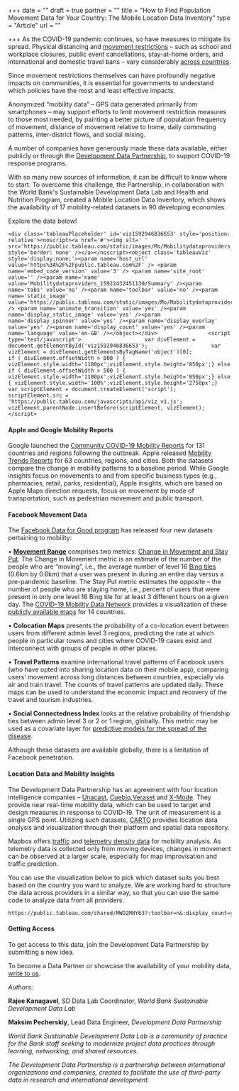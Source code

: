 +++
date = ""
draft = true
partner = ""
title = "How to Find Population Movement Data for Your Country: The Mobile Location Data Inventory"
type = "Article"
url = ""

+++
As the COVID-19 pandemic continues, so have measures to mitigate its spread. Physical distancing and [movement restrictions](https://ourworldindata.org/policy-responses-covid#restrictions-on-internal-movement) – such as school and workplace closures, public event cancellations, stay-at-home orders, and international and domestic travel bans – vary considerably [across countries](https://openknowledge.worldbank.org/bitstream/handle/10986/33754/Determinants-of-Social-Distancing-and-Economic-Activity-during-COVID-19-A-Global-View.pdf?sequence=1&isAllowed=y).

Since movement restrictions themselves can have profoundly negative impacts on communities, it is essential for governments to understand which policies have the most and least effective impacts.

Anonymized “mobility data” – GPS data generated primarily from smartphones – may support efforts to limit movement restriction measures to those most needed, by painting a better picture of population frequency of movement, distance of movement relative to home, daily commuting patterns, inter-district flows, and social mixing.

A number of companies have generously made these data available, either publicly or through the [Development Data Partnership](https://datapartnership.org/), to support COVID-19 response programs.

With so many new sources of information, it can be difficult to know where to start. To overcome this challenge, the Partnership, in collaboration with the World Bank's Sustainable Development Data Lab and Health and Nutrition Program, created a Mobile Location Data Inventory, which shows the availability of 17 mobility-related datasets in 90 developing economies.

Explore the data below!

    <div class='tableauPlaceholder' id='viz1592946836653' style='position: relative'><noscript><a href='#'><img alt=' ' src='https://public.tableau.com/static/images/Mo/Mobilitydataproviders_15922432451130/Summary/1_rss.png' style='border: none' /></a></noscript><object class='tableauViz'  style='display:none;'><param name='host_url' value='https%3A%2F%2Fpublic.tableau.com%2F' /> <param name='embed_code_version' value='3' /> <param name='site_root' value='' /><param name='name' value='Mobilitydataproviders_15922432451130/Summary' /><param name='tabs' value='no' /><param name='toolbar' value='no' /><param name='static_image' value='https://public.tableau.com/static/images/Mo/Mobilitydataproviders_15922432451130/Summary/1.png' /> <param name='animate_transition' value='yes' /><param name='display_static_image' value='yes' /><param name='display_spinner' value='yes' /><param name='display_overlay' value='yes' /><param name='display_count' value='yes' /><param name='language' value='en-GB' /></object></div>                <script type='text/javascript'>                    var divElement = document.getElementById('viz1592946836653');                    var vizElement = divElement.getElementsByTagName('object')[0];                    if ( divElement.offsetWidth > 800 ) { vizElement.style.width='1100px';vizElement.style.height='850px';} else if ( divElement.offsetWidth > 500 ) { vizElement.style.width='1100px';vizElement.style.height='850px';} else { vizElement.style.width='100%';vizElement.style.height='2750px';}                     var scriptElement = document.createElement('script');                    scriptElement.src = 'https://public.tableau.com/javascripts/api/viz_v1.js';                    vizElement.parentNode.insertBefore(scriptElement, vizElement);                </script>

#### **Apple and Google Mobility Reports**

Google launched the [Community COVID-19 Mobility Reports](https://www.google.com/covid19/mobility/) for 131 countries and regions following the outbreak. Apple released [Mobility Trends Reports](https://www.apple.com/covid19/mobility) for 63 countries, regions, and cities. Both the datasets compare the change in mobility patterns to a baseline period. While Google insights focus on movements to and from specific business types (e.g., pharmacies, retail, parks, residential), Apple insights, which are based on Apple Maps direction requests, focus on movement by mode of transportation, such as pedestrian movement and public transport.

#### **Facebook Movement Data**

The [Facebook Data for Good program](https://dataforgood.fb.com/) has released four new datasets pertaining to mobility:

• [**Movement Range**](https://dataforgood.fb.com/tools/movement-range-maps/) comprises two metrics: [Change in Movement and Stay Put](https://research.fb.com/blog/2020/06/protecting-privacy-in-facebook-mobility-data-during-the-covid-19-response/). The Change in Movement metric is an estimate of the number of the people who are “moving”, i.e., the average number of level 16 [Bing tiles](https://docs.microsoft.com/en-us/bingmaps/articles/bing-maps-tile-system) (0.6km by 0.6km) that a user was present in during an entire day versus a pre-pandemic baseline. The Stay Put metric estimates the opposite – the number of people who are staying home, i.e., percent of users that were present in only one level 16 Bing tile for at least 3 different hours on a given day. The [COVID-19 Mobility Data Network](https://www.covid19mobility.org/) provides a visualization of these [publicly available maps](https://data.humdata.org/dataset/movement-range-maps) for 14 countries.

• **Colocation Maps** presents the probability of a co-location event between users from different admin level 3 regions, predicting the rate at which people in particular towns and cities where COVID-19 cases exist and interconnect with groups of people in other places.

• **Travel Patterns** examine international travel patterns of Facebook users (who have opted into sharing location data on their mobile app), comparing users’ movement across long distances between countries, especially via air and train travel. The counts of travel patterns are updated daily. These maps can be used to understand the economic impact and recovery of the travel and tourism industries.

• **Social Connectedness Index** looks at the relative probability of friendship ties between admin level 3 or 2 or 1 region, globally. This metric may be used as a covariate layer for [predictive models for the spread of the disease](https://www.theguardian.com/world/2020/apr/14/facebook-friendships-can-help-predict-covid-19-spread-study-finds).

Although these datasets are available globally, there is a limitation of Facebook penetration.

#### **Location Data and Mobility Insights**

The Development Data Partnership has an agreement with four location intelligence companies – [Unacast](https://www.unacast.com/), [Cuebiq](https://www.cuebiq.com/),[Veraset](https://www.veraset.com/) and [X-Mode](https://www.xmode.io/). They provide near real-time mobility data, which can be used to target and design measures in response to COVID-19. The unit of measurement is a single GPS point. Utilizing such datasets, [CARTO](https://carto.com/) provides location data analysis and visualization through their platform and spatial data repository.

Mapbox offers [traffic](https://www.mapbox.com/traffic-data/?utm_medium=blog&utm_source=mapbox-blog&utm_campaign=blog%7Cmapbox-blog%7Ctelemetry%7Ctravel-changes-around-the-world-from-covid-19-cc79db7e04c7-20-03&utm_term=telemetry&utm_content=travel-changes-around-the-world-from-covid-19-cc79db7e04c7) and [telemetry density data](https://www.mapbox.com/telemetry/) for mobility analysis. As telemetry data is collected only from moving devices, changes in movement can be observed at a larger scale, especially for map improvisation and traffic prediction.

You can use the visualization below to pick which dataset suits you best based on the country you want to analyze. We are working hard to structure the data across providers in a similar way, so that you can use the same code to analyze data from all providers.

    https://public.tableau.com/shared/MWD2MHY63?:toolbar=n&:display_count=y&:origin=viz_share_link

#### **Getting Access**

To get access to this data, join the Development Data Partnership by submitting a new idea.

To become a Data Partner or showcase the availability of your mobility data, [write to us](datapartnership@worldbank.org).

_Authors:_

**Rajee Kanagavel**, SD Data Lab Coordinator, _World Bank Sustainable Development Data Lab_

**Maksim Pecherskiy**, Lead Data Engineer, _Development Data Partnership_

_World Bank Sustainable Development Data Lab is a community of practice for the Bank staff seeking to modernize project data practices through learning, networking, and shared resources._

_The Development Data Partnership is a partnership between international organizations and companies, created to facilitate the use of third-party data in research and international development._